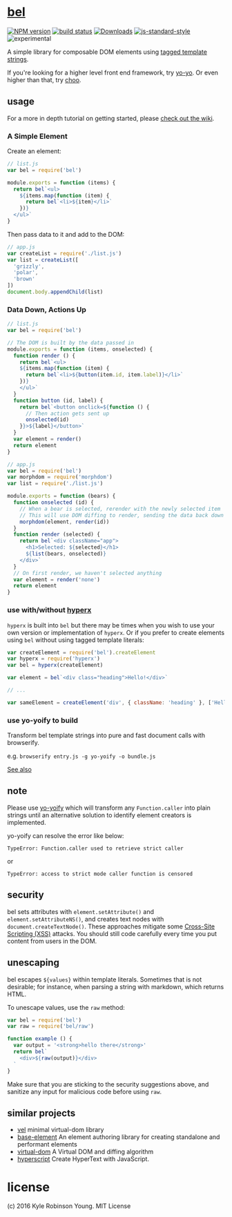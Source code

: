 # [bel](https://en.wikipedia.org/wiki/Bel_(mythology))

[![NPM version][npm-image]][npm-url]
[![build status][travis-image]][travis-url]
[![Downloads][downloads-image]][downloads-url]
[![js-standard-style][standard-image]][standard-url]
![experimental][experimental-image]

A simple library for composable DOM elements using [tagged template strings](https://developer.mozilla.org/en-US/docs/Web/JavaScript/Reference/Template_literals).

If you're looking for a higher level front end framework, try
[yo-yo](https://github.com/maxogden/yo-yo). Or even higher than that, try
[choo](https://github.com/yoshuawuyts/choo).

## usage

For a more in depth tutorial on getting started, please [check out the wiki](https://github.com/shama/bel/wiki).

### A Simple Element

Create an element:

```js
// list.js
var bel = require('bel')

module.exports = function (items) {
  return bel`<ul>
    ${items.map(function (item) {
      return bel`<li>${item}</li>`
    })}
  </ul>`
}
```

Then pass data to it and add to the DOM:

```js
// app.js
var createList = require('./list.js')
var list = createList([
  'grizzly',
  'polar',
  'brown'
])
document.body.appendChild(list)
```

### Data Down, Actions Up

```js
// list.js
var bel = require('bel')

// The DOM is built by the data passed in
module.exports = function (items, onselected) {
  function render () {
    return bel`<ul>
    ${items.map(function (item) {
      return bel`<li>${button(item.id, item.label)}</li>`
    })}
    </ul>`
  }
  function button (id, label) {
    return bel`<button onclick=${function () {
      // Then action gets sent up
      onselected(id)
    }}>${label}</button>`
  }
  var element = render()
  return element
}
```

```js
// app.js
var bel = require('bel')
var morphdom = require('morphdom')
var list = require('./list.js')

module.exports = function (bears) {
  function onselected (id) {
    // When a bear is selected, rerender with the newly selected item
    // This will use DOM diffing to render, sending the data back down again
    morphdom(element, render(id))
  }
  function render (selected) {
    return bel`<div className="app">
      <h1>Selected: ${selected}</h1>
      ${list(bears, onselected)}
    </div>`
  }
  // On first render, we haven't selected anything
  var element = render('none')
  return element
}
```

### use with/without [hyperx](https://www.npmjs.com/package/hyperx)

`hyperx` is built into `bel` but there may be times when you wish to use your
own version or implementation of `hyperx`. Or if you prefer to create elements
using `bel` without using tagged template literals:

```js
var createElement = require('bel').createElement
var hyperx = require('hyperx')
var bel = hyperx(createElement)

var element = bel`<div class="heading">Hello!</div>`

// ...

var sameElement = createElement('div', { className: 'heading' }, ['Hello!'])
```

### use yo-yoify to build

Transform bel template strings into pure and fast document calls with browserify.

e.g. `browserify entry.js -g yo-yoify -o bundle.js`

[See also](https://github.com/shama/yo-yoify#how-this-works)


## note

Please use [yo-yoify](https://github.com/shama/yo-yoify) which will transform any `Function.caller` into plain strings until an alternative solution to identify element creators is implemented.

yo-yoify can resolve the error like below:

`TypeError: Function.caller used to retrieve strict caller`

or

`TypeError: access to strict mode caller function is censored`


## security

bel sets attributes with `element.setAttribute()` and `element.setAttributeNS()`, and creates text nodes with `document.createTextNode()`.  These approaches mitigate some [Cross-Site Scripting (XSS)](https://www.owasp.org/index.php/Cross-site_Scripting_%28XSS%29) attacks.  You should still code carefully every time you put content from users in the DOM.

## unescaping

bel escapes `${values}` within template literals. Sometimes that is not desirable; for instance, when parsing a string with markdown, which returns HTML.

To unescape values, use the `raw` method:

```js
var bel = require('bel')
var raw = require('bel/raw')

function example () {
  var output = '<strong>hello there</strong>'
  return bel`
    <div>${raw(output)}</div>
  `
}

```

Make sure that you are sticking to the security suggestions above, and sanitize any input for malicious code before using `raw`.

## similar projects

* [vel](https://github.com/yoshuawuyts/vel)
  minimal virtual-dom library
* [base-element](https://github.com/shama/base-element)
  An element authoring library for creating standalone and performant elements
* [virtual-dom](https://github.com/Matt-Esch/virtual-dom)
  A Virtual DOM and diffing algorithm
* [hyperscript](https://github.com/dominictarr/hyperscript)
  Create HyperText with JavaScript.

# license
(c) 2016 Kyle Robinson Young. MIT License

[npm-image]: https://img.shields.io/npm/v/bel.svg?style=flat-square
[npm-url]: https://npmjs.org/package/bel
[travis-image]: https://img.shields.io/travis/shama/bel/master.svg?style=flat-square
[travis-url]: https://travis-ci.org/shama/bel
[downloads-image]: http://img.shields.io/npm/dm/bel.svg?style=flat-square
[downloads-url]: https://npmjs.org/package/bel
[standard-image]: https://img.shields.io/badge/code%20style-standard-brightgreen.svg?style=flat-square
[standard-url]: https://github.com/feross/standard
[experimental-image]: https://img.shields.io/badge/stability-experimental-orange.svg?style=flat-square
